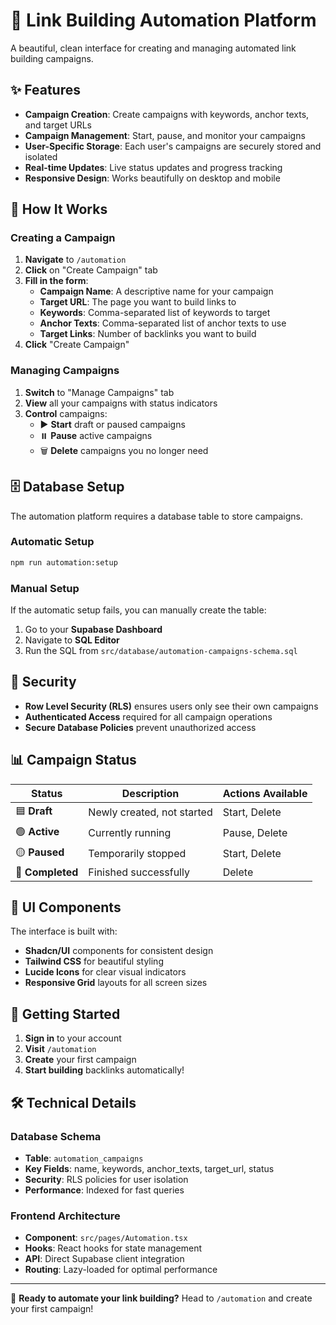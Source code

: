 # 🚀 Link Building Automation Platform

A beautiful, clean interface for creating and managing automated link building campaigns.

## ✨ Features

- **Campaign Creation**: Create campaigns with keywords, anchor texts, and target URLs
- **Campaign Management**: Start, pause, and monitor your campaigns
- **User-Specific Storage**: Each user's campaigns are securely stored and isolated
- **Real-time Updates**: Live status updates and progress tracking
- **Responsive Design**: Works beautifully on desktop and mobile

## 🎯 How It Works

### Creating a Campaign

1. **Navigate** to `/automation` 
2. **Click** on "Create Campaign" tab
3. **Fill in the form**:
   - **Campaign Name**: A descriptive name for your campaign
   - **Target URL**: The page you want to build links to
   - **Keywords**: Comma-separated list of keywords to target
   - **Anchor Texts**: Comma-separated list of anchor texts to use
   - **Target Links**: Number of backlinks you want to build
4. **Click** "Create Campaign"

### Managing Campaigns

1. **Switch** to "Manage Campaigns" tab
2. **View** all your campaigns with status indicators
3. **Control** campaigns:
   - ▶️ **Start** draft or paused campaigns
   - ⏸️ **Pause** active campaigns  
   - 🗑️ **Delete** campaigns you no longer need

## 🗄️ Database Setup

The automation platform requires a database table to store campaigns.

### Automatic Setup
```bash
npm run automation:setup
```

### Manual Setup
If the automatic setup fails, you can manually create the table:

1. Go to your **Supabase Dashboard**
2. Navigate to **SQL Editor**
3. Run the SQL from `src/database/automation-campaigns-schema.sql`

## 🔐 Security

- **Row Level Security (RLS)** ensures users only see their own campaigns
- **Authenticated Access** required for all campaign operations
- **Secure Database Policies** prevent unauthorized access

## 📊 Campaign Status

| Status | Description | Actions Available |
|--------|-------------|------------------|
| 🟦 **Draft** | Newly created, not started | Start, Delete |
| 🟢 **Active** | Currently running | Pause, Delete |
| 🟡 **Paused** | Temporarily stopped | Start, Delete |
| 🔵 **Completed** | Finished successfully | Delete |

## 🎨 UI Components

The interface is built with:
- **Shadcn/UI** components for consistent design
- **Tailwind CSS** for beautiful styling
- **Lucide Icons** for clear visual indicators
- **Responsive Grid** layouts for all screen sizes

## 🚦 Getting Started

1. **Sign in** to your account
2. **Visit** `/automation`
3. **Create** your first campaign
4. **Start building** backlinks automatically!

## 🛠️ Technical Details

### Database Schema
- **Table**: `automation_campaigns`
- **Key Fields**: name, keywords, anchor_texts, target_url, status
- **Security**: RLS policies for user isolation
- **Performance**: Indexed for fast queries

### Frontend Architecture
- **Component**: `src/pages/Automation.tsx`
- **Hooks**: React hooks for state management
- **API**: Direct Supabase client integration
- **Routing**: Lazy-loaded for optimal performance

---

🎉 **Ready to automate your link building?** Head to `/automation` and create your first campaign!
